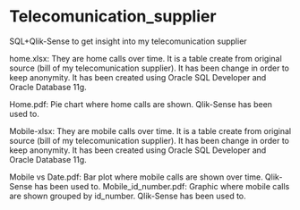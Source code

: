 # Telecomunication_supplier
SQL+Qlik-Sense to get insight into my telecomunication supplier


home.xlsx: They are home calls over time. It is a table create from original source (bill of my telecomunication supplier). It has been change in order to keep anonymity. It has been created using Oracle SQL Developer and Oracle Database 11g.

Home.pdf: Pie chart where home calls are shown. Qlik-Sense has been used to.

Mobile-xlsx: They are mobile calls over time. It is a table create from original source (bill of my telecomunication supplier). It has been change in order to keep anonymity. It has been created using Oracle SQL Developer and Oracle Database 11g.

Mobile vs Date.pdf: Bar plot where mobile calls are shown over time. Qlik-Sense has been used to.
Mobile_id_number.pdf: Graphic where mobile calls are shown grouped by id_number. Qlik-Sense has been used to.

